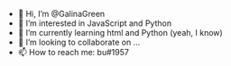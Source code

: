 - 👋 Hi, I’m @GalinaGreen
- 👀 I’m interested in JavaScript and Python
- 🌱 I’m currently learning html and Python (yeah, I know)
- 💞️ I’m looking to collaborate on ...
- 📫 How to reach me: bu#1957

<!---
GalinaGreen/GalinaGreen is a ✨ special ✨ repository because its `README.md` (this file) appears on your GitHub profile.
You can click the Preview link to take a look at your changes.
--->
